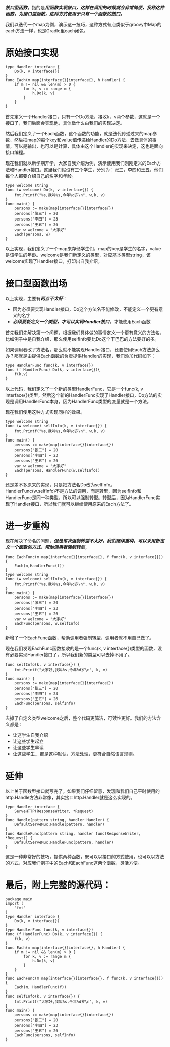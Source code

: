 ***接口型函数***，指的是***用函数实现接口，这样在调用的时候就会非常简便，我称这种函数，为接口型函数，这种方式使用于只有一个函数的接口。***

我们以迭代一个map为例，演示这一技巧，这种方式有点类似于groovy中Map的each方法一样，也是Gradle里each闭包。

# 原始接口实现

```
type Handler interface {
	Do(k, v interface{})
}
func Each(m map[interface{}]interface{}, h Handler) {
	if m != nil && len(m) > 0 {
		for k, v := range m {
			h.Do(k, v)
		}
	}
}
```

首先定义一个Handler接口，只有一个Do方法，接收k，v两个参数，这就是一个接口了，我们后面会实现他，具体做什么由我们的实现决定。

然后我们定义了一个Each函数，这个函数的功能，就是迭代传递过来的map参数，然后把map的每个key和value值传递给Handler的Do方法，去做具体的事情，可以是输出，也可以是计算，具体由这个Handler的实现来决定，这也是面向接口编程。

现在我们就以新学期开学，大家自我介绍为例，演示使用我们刚刚定义的Each方法和Handler接口。这里我们假设有三个学生，分别为：张三，李四和王五，他们每个人都要介绍自己的名字和年龄。

```
type welcome string
func (w welcome) Do(k, v interface{}) {
	fmt.Printf("%s,我叫%s,今年%d岁\n", w,k, v)
}
func main() {
	persons := make(map[interface{}]interface{})
	persons["张三"] = 20
	persons["李四"] = 23
	persons["王五"] = 26
	var w welcome = "大家好"
	Each(persons, w)
}
```

以上实现，我们定义了一个map来存储学生们，map的key是学生的名字，value是该学生的年龄。welcome是我们新定义的类型，对应基本类型string，该welcome实现了Handler接口，打印出自我介绍。

# 接口型函数出场

以上实现，主要有***两点不太好***：

- 因为必须要实现Handler接口，Do这个方法名不能修改，不能定义一个更有意义的名字
- ***必须要新定义一个类型，才可以实现Handler接口***，才能使用Each函数

首先我们先解决第一个问题，根据我们具体做的事情定义一个更有意义的方法名，比如例子中是自我介绍，那么使用selfInfo要比Do这个干巴巴的方法要好的多。

如果调用者改了方法名，那么就不能实现Handler接口，还要使用Each方法怎么办？那就是由提供Each函数的负责提供Handler的实现，我们添加代码如下：

```
type HandlerFunc func(k, v interface{})
func (f HandlerFunc) Do(k, v interface{}){
	f(k,v)
}
```

以上代码，我们定义了一个新的类型HandlerFunc，它是一个func(k, v interface{})类型，然后这个新的HandlerFunc实现了Handler接口，Do方法的实现是调用HandlerFunc本身，因为HandlerFunc类型的变量就是一个方法。

现在我们使用这种方式实现同样的效果。

```
type welcome string
func (w welcome) selfInfo(k, v interface{}) {
	fmt.Printf("%s,我叫%s,今年%d岁\n", w,k, v)
}
func main() {
	persons := make(map[interface{}]interface{})
	persons["张三"] = 20
	persons["李四"] = 23
	persons["王五"] = 26
	var w welcome = "大家好"
	Each(persons, HandlerFunc(w.selfInfo))
}
```

还是差不多原来的实现，只是把方法名Do改为selfInfo。HandlerFunc(w.selfInfo)不是方法的调用，而是转型，因为selfInfo和HandlerFunc是同一种类型，所以可以强制转型。转型后，因为HandlerFunc实现了Handler接口，所以我们就可以继续使用原来的Each方法了。

# 进一步重构

现在解决了命名的问题，***但是每次强制转型不太好，我们继续重构，可以采用新定义一个函数的方式，帮助调用者强制转型***。

```
func EachFunc(m map[interface{}]interface{}, f func(k, v interface{})) {
	Each(m,HandlerFunc(f))
}
type welcome string
func (w welcome) selfInfo(k, v interface{}) {
	fmt.Printf("%s,我叫%s,今年%d岁\n", w,k, v)
}
func main() {
	persons := make(map[interface{}]interface{})
	persons["张三"] = 20
	persons["李四"] = 23
	persons["王五"] = 26
	var w welcome = "大家好"
	EachFunc(persons, w.selfInfo)
}
```

新增了一个EachFunc函数，帮助调用者强制转型，调用者就不用自己做了。

现在我们发现EachFunc函数接收的是一个func(k, v interface{})类型的函数，没有必要实现Handler接口了，所以我们新的类型可以去掉不用了。


```
func selfInfo(k, v interface{}) {
	fmt.Printf("大家好,我叫%s,今年%d岁\n", k, v)
}
func main() {
	persons := make(map[interface{}]interface{})
	persons["张三"] = 20
	persons["李四"] = 23
	persons["王五"] = 26
	EachFunc(persons, selfInfo)
}
```

去掉了自定义类型welcome之后，整个代码更简洁，可读性更好。我们的方法含义都是：
- 让这学生自我介绍
- 让这些学生起立
- 让这些学生早读
- 让这些学生…
都是这种默认，方法处理，更符合自然语言规则。


# 延伸
以上关于函数型接口就写完了，如果我们仔细留意，发现和我们自己平时使用的http.Handle方法非常像，其实接口http.Handler就是这么实现的。

```
type Handler interface {
	ServeHTTP(ResponseWriter, *Request)
}
func Handle(pattern string, handler Handler) {
	DefaultServeMux.Handle(pattern, handler)
}
func HandleFunc(pattern string, handler func(ResponseWriter, *Request)) {
	DefaultServeMux.HandleFunc(pattern, handler)
}
```

这是一种非常好的技巧，提供两种函数，既可以以接口的方式使用，也可以以方法的方式，对应我们例子中的Each和EachFunc这两个函数，灵活方便。


# 最后，附上完整的源代码：
```
package main
import (
	"fmt"
)
type Handler interface {
	Do(k, v interface{})
}
type HandlerFunc func(k, v interface{})
func (f HandlerFunc) Do(k, v interface{}) {
	f(k, v)
}
func Each(m map[interface{}]interface{}, h Handler) {
	if m != nil && len(m) > 0 {
		for k, v := range m {
			h.Do(k, v)
		}
	}
}
func EachFunc(m map[interface{}]interface{}, f func(k, v interface{})) {
	Each(m, HandlerFunc(f))
}
func selfInfo(k, v interface{}) {
	fmt.Printf("大家好,我叫%s,今年%d岁\n", k, v)
}
func main() {
	persons := make(map[interface{}]interface{})
	persons["张三"] = 20
	persons["李四"] = 23
	persons["王五"] = 26
	EachFunc(persons, selfInfo)
}
```